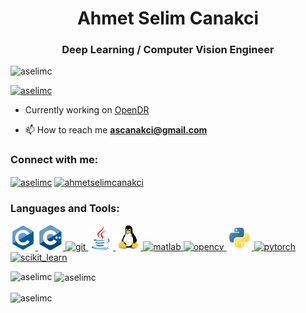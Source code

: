 <h1 align="center">Ahmet Selim Canakci</h1>
<h3 align="center">Deep Learning / Computer Vision Engineer</h3>

<p align="left"> <img src="https://komarev.com/ghpvc/?username=aselimc&label=Profile%20views&color=0e75b6&style=flat" alt="aselimc" /> </p>

<p align="left"> <a href="https://twitter.com/aselimc" target="blank"><img src="https://img.shields.io/twitter/follow/aselimc?logo=twitter&style=for-the-badge" alt="aselimc" /></a> </p>

- Currently working on [OpenDR](https://github.com/opendr-eu/opendr)

- 📫 How to reach me **ascanakci@gmail.com**

<h3 align="left">Connect with me:</h3>
<p align="left">
<a href="https://twitter.com/aselimc" target="blank"><img align="center" src="https://raw.githubusercontent.com/rahuldkjain/github-profile-readme-generator/master/src/images/icons/Social/twitter.svg" alt="aselimc" height="30" width="40" /></a>
<a href="https://linkedin.com/in/ahmetselimcanakci" target="blank"><img align="center" src="https://raw.githubusercontent.com/rahuldkjain/github-profile-readme-generator/master/src/images/icons/Social/linked-in-alt.svg" alt="ahmetselimcanakci" height="30" width="40" /></a>
</p>

<h3 align="left">Languages and Tools:</h3>
<p align="left"> <a href="https://www.cprogramming.com/" target="_blank" rel="noreferrer"> <img src="https://raw.githubusercontent.com/devicons/devicon/master/icons/c/c-original.svg" alt="c" width="40" height="40"/> </a> <a href="https://www.w3schools.com/cpp/" target="_blank" rel="noreferrer"> <img src="https://raw.githubusercontent.com/devicons/devicon/master/icons/cplusplus/cplusplus-original.svg" alt="cplusplus" width="40" height="40"/> </a> <a href="https://git-scm.com/" target="_blank" rel="noreferrer"> <img src="https://www.vectorlogo.zone/logos/git-scm/git-scm-icon.svg" alt="git" width="40" height="40"/> </a> <a href="https://www.java.com" target="_blank" rel="noreferrer"> <img src="https://raw.githubusercontent.com/devicons/devicon/master/icons/java/java-original.svg" alt="java" width="40" height="40"/> </a> <a href="https://www.linux.org/" target="_blank" rel="noreferrer"> <img src="https://raw.githubusercontent.com/devicons/devicon/master/icons/linux/linux-original.svg" alt="linux" width="40" height="40"/> </a> <a href="https://www.mathworks.com/" target="_blank" rel="noreferrer"> <img src="https://upload.wikimedia.org/wikipedia/commons/2/21/Matlab_Logo.png" alt="matlab" width="40" height="40"/> </a> <a href="https://opencv.org/" target="_blank" rel="noreferrer"> <img src="https://www.vectorlogo.zone/logos/opencv/opencv-icon.svg" alt="opencv" width="40" height="40"/> </a> <a href="https://www.python.org" target="_blank" rel="noreferrer"> <img src="https://raw.githubusercontent.com/devicons/devicon/master/icons/python/python-original.svg" alt="python" width="40" height="40"/> </a> <a href="https://pytorch.org/" target="_blank" rel="noreferrer"> <img src="https://www.vectorlogo.zone/logos/pytorch/pytorch-icon.svg" alt="pytorch" width="40" height="40"/> </a> <a href="https://scikit-learn.org/" target="_blank" rel="noreferrer"> <img src="https://upload.wikimedia.org/wikipedia/commons/0/05/Scikit_learn_logo_small.svg" alt="scikit_learn" width="40" height="40"/> </a> </p>

<p><img align="left" src="https://github-readme-stats.vercel.app/api/top-langs?username=aselimc&show_icons=true&locale=en&layout=compact" alt="aselimc" /></p>

<p>&nbsp;<img align="center" src="https://github-readme-stats.vercel.app/api?username=aselimc&show_icons=true&locale=en" alt="aselimc" /></p>

<p><img align="center" src="https://github-readme-streak-stats.herokuapp.com/?user=aselimc&" alt="aselimc" /></p>
